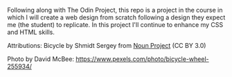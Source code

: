 Following along with The Odin Project, this repo is a project in the course in which I will create a web design from scratch following a design they expect me (the student) to replicate. In this project I'll continue to enhance my CSS and HTML skills.

Attributions:
Bicycle by Shmidt Sergey from <a href="https://thenounproject.com/browse/icons/term/bicycle/" target="_blank" title="Bicycle Icons">Noun Project</a> (CC BY 3.0)

Photo by David McBee: https://www.pexels.com/photo/bicycle-wheel-255934/